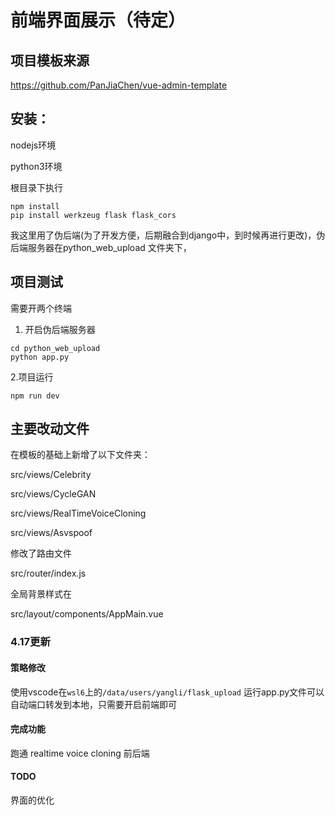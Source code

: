 # 前端界面展示（待定）

## 项目模板来源
https://github.com/PanJiaChen/vue-admin-template

## 安装：
nodejs环境

python3环境

根目录下执行
```shell script
npm install
pip install werkzeug flask flask_cors
```

我这里用了伪后端(为了开发方便，后期融合到django中，到时候再进行更改)，伪后端服务器在python_web_upload 文件夹下，

## 项目测试
需要开两个终端
1. 开启伪后端服务器
```shell script
cd python_web_upload
python app.py
```
2.项目运行
```shell script
npm run dev
```

## 主要改动文件
在模板的基础上新增了以下文件夹：

src/views/Celebrity

src/views/CycleGAN

src/views/RealTimeVoiceCloning

src/views/Asvspoof

修改了路由文件

src/router/index.js

全局背景样式在

src/layout/components/AppMain.vue

### 4.17更新
#### 策略修改
使用vscode在`wsl6`上的`/data/users/yangli/flask_upload` 运行app.py文件可以自动端口转发到本地，只需要开启前端即可
#### 完成功能
跑通 realtime voice cloning 前后端
#### TODO
界面的优化
